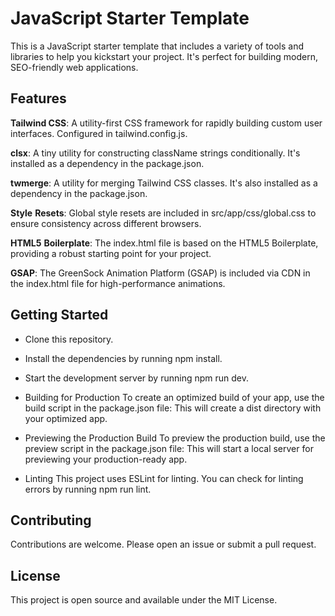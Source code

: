 # JavaScript Starter Template

This is a JavaScript starter template that includes a variety of tools and libraries to help you kickstart your project. It's perfect for building modern, SEO-friendly web applications.

## Features

**Tailwind CSS**: A utility-first CSS framework for rapidly building custom user interfaces. Configured in tailwind.config.js.

**clsx**: A tiny utility for constructing className strings conditionally. It's installed as a dependency in the package.json.

**twmerge**: A utility for merging Tailwind CSS classes. It's also installed as a dependency in the package.json.

**Style** **Resets**: Global style resets are included in src/app/css/global.css to ensure consistency across different browsers.

**HTML5** **Boilerplate**: The index.html file is based on the HTML5 Boilerplate, providing a robust starting point for your project.

**GSAP**: The GreenSock Animation Platform (GSAP) is included via CDN in the index.html file for high-performance animations.

## Getting Started

- Clone this repository.
- Install the dependencies by running npm install.
- Start the development server by running npm run dev.
- Building for Production
  To create an optimized build of your app, use the build script in the package.json file:
  This will create a dist directory with your optimized app.

- Previewing the Production Build
  To preview the production build, use the preview script in the package.json file:
  This will start a local server for previewing your production-ready app.

- Linting
  This project uses ESLint for linting. You can check for linting errors by running npm run lint.

## Contributing

Contributions are welcome. Please open an issue or submit a pull request.

## License

This project is open source and available under the MIT License.
